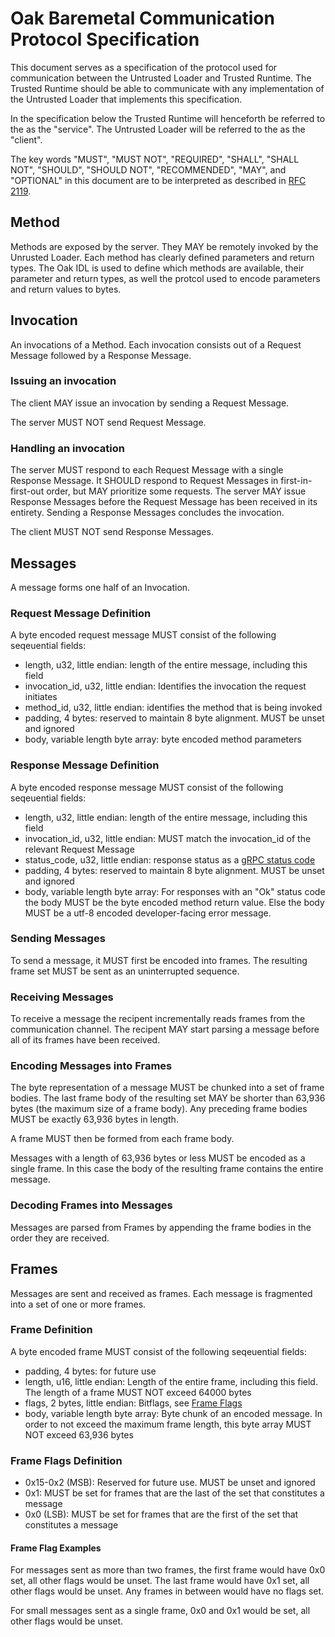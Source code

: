 # Oak Baremetal Communication Protocol Specification

This document serves as a specification of the protocol used for communication
between the Untrusted Loader and Trusted Runtime. The Trusted Runtime should be
able to communicate with any implementation of the Untrusted Loader that
implements this specification.

In the specification below the Trusted Runtime will henceforth be referred to
the as the "service". The Untrusted Loader will be referred to the as the
"client".

The key words "MUST", "MUST NOT", "REQUIRED", "SHALL", "SHALL NOT", "SHOULD",
"SHOULD NOT", "RECOMMENDED", "MAY", and "OPTIONAL" in this document are to be
interpreted as described in [RFC 2119](https://www.rfc-editor.org/rfc/rfc2119).

## Method

Methods are exposed by the server. They MAY be remotely invoked by the Unrusted
Loader. Each method has clearly defined parameters and return types. The Oak IDL
is used to define which methods are available, their parameter and return types,
as well the protcol used to encode parameters and return values to bytes.

## Invocation

An invocations of a Method. Each invocation consists out of a Request Message
followed by a Response Message.

### Issuing an invocation

The client MAY issue an invocation by sending a Request Message.

The server MUST NOT send Request Message.

### Handling an invocation

The server MUST respond to each Request Message with a single Response Message.
It SHOULD respond to Request Messages in first-in-first-out order, but MAY
prioritize some requests. The server MAY issue Response Messages before the
Request Message has been received in its entirety. Sending a Response Messages
concludes the invocation.

The client MUST NOT send Response Messages.

## Messages

A message forms one half of an Invocation.

### Request Message Definition

A byte encoded request message MUST consist of the following seqeuential fields:

- length, u32, little endian: length of the entire message, including this field
- invocation_id, u32, little endian: Identifies the invocation the request
  initiates
- method_id, u32, little endian: identifies the method that is being invoked
- padding, 4 bytes: reserved to maintain 8 byte alignment. MUST be unset and
  ignored
- body, variable length byte array: byte encoded method parameters

### Response Message Definition

A byte encoded response message MUST consist of the following seqeuential
fields:

- length, u32, little endian: length of the entire message, including this field
- invocation_id, u32, little endian: MUST match the invocation_id of the
  relevant Request Message
- status_code, u32, little endian: response status as a
  [gRPC status code](https://grpc.github.io/grpc/core/md_doc_statuscodes.html)
- padding, 4 bytes: reserved to maintain 8 byte alignment. MUST be unset and
  ignored
- body, variable length byte array: For responses with an "Ok" status code the
  body MUST be the byte encoded method return value. Else the body MUST be a
  utf-8 encoded developer-facing error message.

### Sending Messages

To send a message, it MUST first be encoded into frames. The resulting frame set
MUST be sent as an uninterrupted sequence.

### Receiving Messages

To receive a message the recipent incrementally reads frames from the
communication channel. The recipent MAY start parsing a message before all of
its frames have been received.

### Encoding Messages into Frames

The byte representation of a message MUST be chunked into a set of frame bodies.
The last frame body of the resulting set MAY be shorter than 63,936 bytes (the
maximum size of a frame body). Any preceding frame bodies MUST be exactly 63,936
bytes in length.

A frame MUST then be formed from each frame body.

Messages with a length of 63,936 bytes or less MUST be encoded as a single
frame. In this case the body of the resulting frame contains the entire message.

### Decoding Frames into Messages

Messages are parsed from Frames by appending the frame bodies in the order they
are received.

## Frames

Messages are sent and received as frames. Each message is fragmented into a set
of one or more frames.

### Frame Definition

A byte encoded frame MUST consist of the following seqeuential fields:

- padding, 4 bytes: for future use
- length, u16, little endian: Length of the entire frame, including this field.
  The length of a frame MUST NOT exceed 64000 bytes
- flags, 2 bytes, little endian: Bitflags, see
  [Frame Flags](#3-frame-flags-definition)
- body, variable length byte array: Byte chunk of an encoded message. In order
  to not exceed the maximum frame length, this byte array MUST NOT exceed 63,936
  bytes

### Frame Flags Definition

- 0x15-0x2 (MSB): Reserved for future use. MUST be unset and ignored
- 0x1: MUST be set for frames that are the last of the set that constitutes a
  message
- 0x0 (LSB): MUST be set for frames that are the first of the set that
  constitutes a message

#### Frame Flag Examples

For messages sent as more than two frames, the first frame would have 0x0 set,
all other flags would be unset. The last frame would have 0x1 set, all other
flags would be unset. Any frames in between would have no flags set.

For small messages sent as a single frame, 0x0 and 0x1 would be set, all other
flags would be unset.
